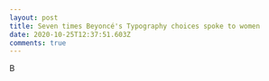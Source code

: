 ```yaml
---
layout: post
title: Seven times Beyoncé's Typography choices spoke to women
date: 2020-10-25T12:37:51.603Z
comments: true
---
```

B